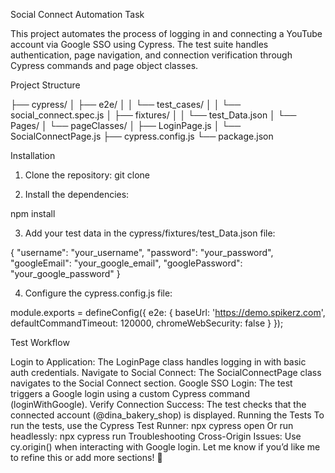 Social Connect Automation Task

This project automates the process of logging in and connecting a YouTube account via Google SSO using Cypress. The test suite handles authentication, page navigation, and connection verification through Cypress commands and page object classes.

Project Structure

├── cypress/
│   ├── e2e/
│   │   └── test_cases/
│   │       └── social_connect.spec.js
│   ├── fixtures/
│   │   └── test_Data.json
│   └── Pages/
│       └── pageClasses/
│           ├── LoginPage.js
│           └── SocialConnectPage.js
├── cypress.config.js
└── package.json

Installation

1. Clone the repository:
git clone <repo-url>

2. Install the dependencies:

npm install

3. Add your test data in the cypress/fixtures/test_Data.json file:

{
  "username": "your_username",
  "password": "your_password",
  "googleEmail": "your_google_email",
  "googlePassword": "your_google_password"
}

4. Configure the cypress.config.js file:

module.exports = defineConfig({
  e2e: {
    baseUrl: 'https://demo.spikerz.com',
    defaultCommandTimeout: 120000,
    chromeWebSecurity: false
  }
});

Test Workflow

Login to Application:
The LoginPage class handles logging in with basic auth credentials.
Navigate to Social Connect:
The SocialConnectPage class navigates to the Social Connect section.
Google SSO Login:
The test triggers a Google login using a custom Cypress command (loginWithGoogle).
Verify Connection Success:
The test checks that the connected account (@dina_bakery_shop) is displayed.
Running the Tests
To run the tests, use the Cypress Test Runner:
npx cypress open
Or run headlessly:
npx cypress run
Troubleshooting
Cross-Origin Issues: Use cy.origin() when interacting with Google login.
Let me know if you’d like me to refine this or add more sections! 🚀
